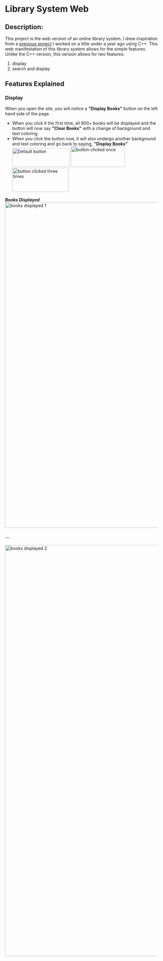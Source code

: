 # Library System Web

## Description:
This project is the web version of an online library system. I drew inspiration from a [previous project](https://github.com/Tyrone21nc/Library-System) 
I worked on a little under a year ago using C++. This web manifestation of this library system allows for the simple features. Unlike the C++ version, 
this version allows for two features:
  1. display
  2. search and display

## Features Explained
### Display
When you open the site, you will notice a **"Display Books"** button on the left hand side of the page.
- When you click it the first time, all 900+ books will be displayed and the button will now say
     **"Clear Books"** with a change of background and text coloring.
- When you click the button now, it will also undergo another background and text coloring and go back
     to saying, **"Display Books"**
<img width="189" height="62" alt="Default button" src="https://github.com/user-attachments/assets/c8c6c313-5227-4500-bcf4-ae4c4e78ad4c" />  <img width="178" height="68" alt="button clicked once" src="https://github.com/user-attachments/assets/8114bf7f-40fe-4274-be8f-fabf5f286f41" />  <img width="185" height="79" alt="button clicked three times" src="https://github.com/user-attachments/assets/8f7519a2-6abd-4535-bed3-9e3cd38a1bd3" />



*******Books Displayed*******
<img width="2425" height="1070" alt="books displayed 1" src="https://github.com/user-attachments/assets/c17129cc-708c-408e-926d-ebf918d029bb" />
<div style="margin-top: 20px; margin-bottom: 20px; left: 50%; font-weight: bold;">...</div>
<img width="2284" height="1352" alt="books displayed 2" src="https://github.com/user-attachments/assets/3e72dcd3-9d73-4b45-9b90-fcc2c269ce65" />








